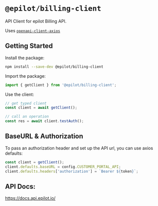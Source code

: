 # `@epilot/billing-client`

API Client for epilot Billing API.

Uses [`openapi-client-axios`](https://github.com/anttiviljami/openapi-client-axios)

## Getting Started

Install the package:

```bash
npm install --save-dev @epilot/billing-client
```

Import the package:

```typescript
import { getClient } from '@epilot/billing-client';
```

Use the client:
```typescript
// get typed client
const client = await getClient();

// call an operation
const res = await client.testAuth();
```

## BaseURL & Authorization

To pass an authorization header and set up the API url, you can use axios
defaults:

```typescript
const client = getClient();
client.defaults.baseURL = config.CUSTOMER_PORTAL_API;
client.defaults.headers['authorization'] = `Bearer ${token}`;
```

## API Docs:

https://docs.api.epilot.io/
